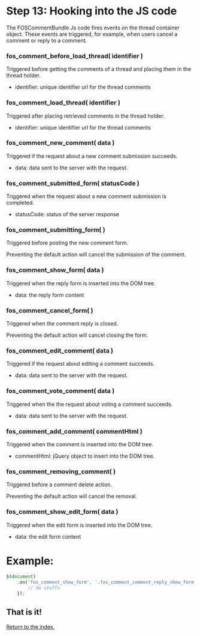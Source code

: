 Step 13: Hooking into the JS code
=================================

The FOSCommentBundle Js code fires events on the thread container object.
These events are triggered, for example, when users cancel a comment or reply to a comment.


### fos_comment_before_load_thread( identifier )

Triggered before getting the comments of a thread and placing them in the thread holder.

- identifier: unique identifier url for the thread comments

### fos_comment_load_thread( identifier )

Triggered after placing retrieved comments in the thread holder.

- identifier: unique identifier url for the thread comments

### fos_comment_new_comment( data )

Triggered if the request about a new comment submission succeeds.

- data: data sent to the server with the request.


### fos_comment_submitted_form( statusCode )

Triggered when the request about a new comment submission is completed.

 - statusCode: status of the server response


### fos_comment_submitting_form(  )

Triggered before posting the new comment form.

Preventing the default action will cancel the submission of the comment.

### fos_comment_show_form( data )

Triggered when the reply form is inserted into the DOM tree.

 - data: the reply form content


### fos_comment_cancel_form(  )

Triggered when the comment reply is closed.

Preventing the default action will cancel closing the form.

### fos_comment_edit_comment( data )

Triggered if the request about editing a comment succeeds.

 - data: data sent to the server with the request.

### fos_comment_vote_comment( data )

Triggered when the the request about voting a comment succeeds.

 - data: data sent to the server with the request.


### fos_comment_add_comment( commentHtml )

Triggered when the comment is inserted into the DOM tree.

 - commentHtml: jQuery object to insert into the DOM tree.


### fos_comment_removing_comment(  )

Triggered before a comment delete action.

Preventing the default action will cancel the removal.


### fos_comment_show_edit_form( data )

Triggered when the edit form is inserted into the DOM tree.

 - data: the edit form content


Example:
=============================

```js
$(document)
    .on('fos_comment_show_form', '.fos_comment_comment_reply_show_form', function (event, data) {
        // do stuffs
    });
```

## That is it!
[Return to the index.](index.md)
